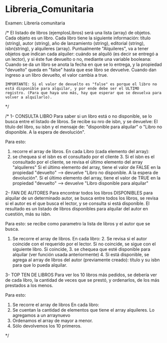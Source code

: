 # Libreria_Comunitaria
Examen: Librería comunitaria

/* El listado de libros (ejemplosLibros) será una lista (array) de objetos. 
Cada objeto es un libro. Cada libro tiene la siguiente información:
título (string), autor (string), año de lanzamiento (string), editorial (string), isbn(string), y alquileres (array). 
  Puntualmente "Alquileres", va a tener objetos que indican cada alquiler: cuándo se alquiló (es decir se entregó a un lector), y 
  si éste fue devuelto o no, mediante una variable booleana:
    Cuando se da un libro se anota la fecha en que se lo entrega, y la propiedad "devuelto" queda en "false" hasta que ese libro se 
    devuelve.
    Cuando dan ingreso a un libro devuelto, el valor cambia a true. 
    
    IMPORTANTE: Si el valor de devuelto es "false" es porque el libro no está disponible para alquilar, y por ende debe ser el ULTIMO 
    registro. (Para que haya uno más, hay que esperar que se devuelva para volver a alquilarlo). 

*/


/* 1- CONSULTA LIBRO
Para saber si un libro está o no disponible, se lo busca entre el listado de libros. Se recibe su nro de isbn, y se devuelve:
El título del libro, su isbn y el mensaje de:
"disponible para alquilar" o "Libro no disponible. A la espera de devolución".

Para esto:
1. recorre el array de libros.
  En cada Libro (cada elemento del array):
  2. se chequea si el isbn es el consultado por el cliente
    3. Si el isbn es el consultado por el cliente, se revisa el último elemento del array "alquileres"
      Si el último elemento del array, tiene el valor de FALSE en la propiedad "devuelto" --> devuelve 
      "Libro no disponible. A la espera de devolución".
      Si el último elemento del array, tiene el valor de TRUE en la propiedad "devuelto" --> devuelve 
      "Libro disponible para alquilar"
      
2- FAN DE AUTORES
Para encontrar todos los libros DISPONIBLES para alquilar de un determinado autor, se busca entre todos los libros, 
se revisa si el autor es el que busca el lector, y se consulta si está disponible. El resultado es un listado de libros disponibles 
para alquilar del autor en cuestión, más su isbn.

Para esto: se recibe como parametro la lista de libros y el autor que se busca.
1. Se recorre el array de libros.
  En cada libro:
    2. Se revisa si el autor coincide con el requerido por el lector.
      Si no coincide, se sigue con el siguiente libro.
      Si coincide, 3. se chequea que esté disponible para alquilar (ver función usada anteriormente)
        4. Si está disponible, se agrega al array de libros del autor (previamente creado): título y su isbn para que lo pueda alquilar.

3- TOP TEN DE LIBROS
Para ver los 10 libros más pedidos, se debería ver de cada libro, la cantidad de veces que se prestó, y ordenarlos, de los más prestados a los menos.

Para esto:
1. Se recorre el array de libros
  En cada libro:
  2. Se cuentan la cantidad de elementos que tiene el array alquileres. Lo agregamos a un arraynuevo
  3. Ordenamos el array de mayor a menor.
  4. Sólo devolvemos los 10 primeros.

*/
